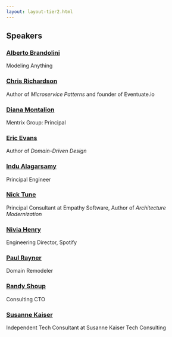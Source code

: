 ```yaml
---
layout: layout-tier2.html
---
```

<div class="container section speakers">
  <h2 class="text-center">Speakers</h2>
    <div class="row">
        <div class="speaker-container">
            <a href="alberto-brandolini.html"><div class="speaker-img alberto-brandolini">
            </div></a>
            <h3><a class="speaker-name" href="alberto-brandolini.html">Alberto Brandolini</a></h3>
            <p class="speaker-details">Modeling Anything</p>
        </div>
        <div class="speaker-container">
            <a href="chris-richardson.html"><div class="speaker-img chris-richardson">
            </div></a>
            <h3><a class="speaker-name" href="chris-richardson.html">Chris Richardson</a></h3>
            <p class="speaker-details">Author of <em>Microservice Patterns</em> and founder of Eventuate.io</p>
        </div>
        <div class="speaker-container">
            <a href="diana-montalion.html"><div class="speaker-img diana-montalion">
            </div></a>
            <h3><a class="speaker-name" href="diana-montalion.html">Diana Montalion</a></h3>
            <p class="speaker-details">Mentrix Group: Principal</p>
        </div>
        <div class="speaker-container">
            <a href="eric-evans.html"><div class="speaker-img eric-evans">
            </div></a>
            <h3><a class="speaker-name" href="eric-evans.html">Eric Evans</a></h3>
            <p class="speaker-details">Author of <em>Domain-Driven Design</em></p>
        </div>
    </div>
    <div class="row">
        <div class="speaker-container">
            <a href="indu-alagarsamy.html"><div class="speaker-img indu-alagarsamy">
            </div></a>
            <h3><a class="speaker-name" href="indu-alagarsamy.html">Indu Alagarsamy</a></h3>
            <p class="speaker-details">Principal Engineer</p>
        </div>
        <div class="speaker-container">
            <a href="nick-tune.html"><div class="speaker-img nick-tune">
            </div></a>
            <h3><a class="speaker-name" href="nick-tune.html">Nick Tune</a></h3>
            <p class="speaker-details">Principal Consultant at Empathy Software, Author of <em>Architecture Modernization</em></p>
        </div>
        <div class="speaker-container">
            <a href="nivia-henry.html"><div class="speaker-img nivia-henry">
            </div></a>
            <h3><a class="speaker-name" href="nivia-henry.html">Nivia Henry</a></h3>
            <p class="speaker-details">Engineering Director, Spotify</p>
        </div>
        <div class="speaker-container">
            <a href="paul-rayner.html"><div class="speaker-img paul-rayner">
            </div></a>
            <h3><a class="speaker-name" href="paul-rayner.html">Paul Rayner</a></h3>
            <p class="speaker-details">Domain Remodeler</p>
        </div>
    </div>
    <div class="row">
        <div class="speaker-container">
            <a href="randy-shoup.html"><div class="speaker-img randy-shoup">
            </div></a>
            <h3><a class="speaker-name" href="randy-shoup.html">Randy Shoup</a></h3>
            <p class="speaker-details">Consulting CTO</p>
        </div>
        <div class="speaker-container">
            <a href="susanne-kaiser.html"><div class="speaker-img susanne-kaiser">
            </div></a>
            <h3><a class="speaker-name" href="susanne-kaiser.html">Susanne Kaiser</a></h3>
            <p class="speaker-details">Independent Tech Consultant at Susanne Kaiser Tech Consulting</p>
        </div>
    </div>
</div>
